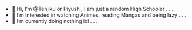 - 👋 Hi, I’m @Tenjiku or Piyush , I am just a random High Schooler . . .
- 👀 I’m interested in watching Animes, reading Mangas and being lazy . . .
- 🌱 I’m currently doing nothing lol . . .

<!---
Anonymous6374/Anonymous6374 is a ✨ special ✨ repository because its `README.md` (this file) appears on your GitHub profile.
You can click the Preview link to take a look at your changes.
--->
